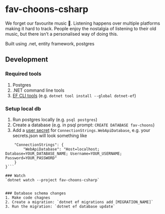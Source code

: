 # fav-choons-csharp

We forget our favourite music 🎵. Listening happens over multiple platforms making it hard to track. People enjoy the nostalgia of listening to their old music, but there isn’t a personalised way of doing this.

Built using .net, entity framework, postgres

## Development

### Required tools

1. Postgres 
2. .NET command line tools
3.  [EF CLI tools](https://learn.microsoft.com/en-us/ef/core/cli/dotnet) (e.g. `dotnet tool install --global dotnet-ef`)

### Setup local db

1. Run postgres locally (e.g. `psql postgres`)
2. Create a database (e.g. in psql prompt: `CREATE DATABASE fav-choons`)
3. Add a [user secret](https://learn.microsoft.com/en-us/aspnet/core/security/app-secrets) for `ConnectionStrings.WebApiDatabase`, e.g. your secrets.json will look something like
```{
    "ConnectionStrings": {
        "WebApiDatabase": "Host=localhost; Database=YOUR_DATABASE_NAME; Username=YOUR_USERNAME; Password=YOUR_PASSWORD"
    }
}```

### Watch
`dotnet watch --project fav-choons-csharp`


### Database schema changes
1. Make code chagnes
2. Create a migration: `dotnet ef migrations add [MIGRATION_NAME]`
3. Run the migration: `dotnet ef database update`